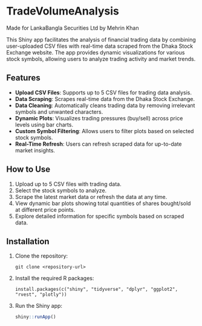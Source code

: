 # TradeVolumeAnalysis

Made for LankaBangla Securities Ltd by Mehrin Khan 

This Shiny app facilitates the analysis of financial trading data by combining user-uploaded CSV files with real-time data scraped from the Dhaka Stock Exchange website. The app provides dynamic visualizations for various stock symbols, allowing users to analyze trading activity and market trends.

## Features
- **Upload CSV Files**: Supports up to 5 CSV files for trading data analysis.
- **Data Scraping**: Scrapes real-time data from the Dhaka Stock Exchange.
- **Data Cleaning**: Automatically cleans trading data by removing irrelevant symbols and unwanted characters.
- **Dynamic Plots**: Visualizes trading pressures (buy/sell) across price levels using bar charts.
- **Custom Symbol Filtering**: Allows users to filter plots based on selected stock symbols.
- **Real-Time Refresh**: Users can refresh scraped data for up-to-date market insights.

## How to Use
1. Upload up to 5 CSV files with trading data.
2. Select the stock symbols to analyze.
3. Scrape the latest market data or refresh the data at any time.
4. View dynamic bar plots showing total quantities of shares bought/sold at different price points.
5. Explore detailed information for specific symbols based on scraped data.

## Installation
1. Clone the repository:
   ```
   git clone <repository-url>
   ```
2. Install the required R packages:
   ```
   install.packages(c("shiny", "tidyverse", "dplyr", "ggplot2", "rvest", "plotly"))
   ```
3. Run the Shiny app:
   ```R
   shiny::runApp()
   ```
